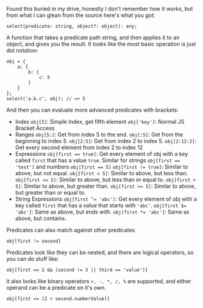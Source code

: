 Found this buried in my drive, honestly I don't remember how it works, but from what I can glean from the source here's what you got:
```
select(predicate: string, object?: object): any;
```
A function that takes a predicate path string, and then applies it to an object, and gives you the result.
It looks like the most basic operation is just dot notation:
```
obj = {
	a: {
		b: {
			c: 5
		}
	}
};
select('a.b.c', obj); // => 5
```
And then you can evaluate more advanced predicates with brackets:
 - Index
`obj[5]`: Simple Index, get fifth element
`obj['key']`: Normal JS Bracket Access
 - Ranges
`obj[5:]`: Get from index 5 to the end.
`obj[:5]`: Get from the beginning to index 5.
`obj[2:5]`: Get from index 2 to index 5.
`obj[2:12:2]`: Get every second element from index 2 to index 12
 - Expressions
`obj[first == true]`: Get every element of obj with a key called `first` that has a value `true`. Similar for strings `obj[first == 'test']` and numbers `obj[first == 5]`
`obj[first != true]`: Similar to above, but not equal.
`obj[first < 5]`: Similar to above, but less than.
`obj[first <= 5]`: Similar to above, but less than or equal to.
`obj[first > 5]`: Similar to above, but greater than.
`obj[first >= 5]`: Similar to above, but greater than or equal to.
 - String Expressions
 `obj[first ^= 'abc']`: Get every element of obj with a key called `first` that has a value that starts with `'abc'`.
 `obj[first $= 'abc']`: Same as above, but ends with.
 `obj[first *= 'abc']`: Same as above, but contains.

 Predicates can also match against other predicates
 ```
 obj[first != second]
 ```

 Predicates look like they can be nested, and there are logical operators, so you can do stuff like:
 ```
 obj[first == 2 && (second != 3 || third == 'value')]
 ```

 It also looks like binary operators `+, -, *, /, %` are supported, and either operand can be a predicate on it's own.
 ```
 obj[first <= (2 + second.numberValue)]
 ```